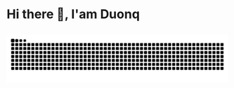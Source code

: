 <h1>Hi there 👋, I'am Duonq</h1>

<h2></h2>

![Snake animation](https://github.com/thanhduong1311/thanhduong1311/blob/output/snake.svg)

 
